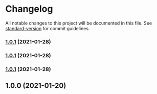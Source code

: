 # Changelog

All notable changes to this project will be documented in this file. See [standard-version](https://github.com/conventional-changelog/standard-version) for commit guidelines.

### [1.0.1](https://github.com/gxmari007/vite-plugin-eslint/compare/v1.0.0...v1.0.1) (2021-01-28)

### [1.0.1](https://github.com/gxmari007/vite-plugin-eslint/compare/v1.0.0...v1.0.1) (2021-01-28)

### [1.0.1](https://github.com/gxmari007/vite-plugin-eslint/compare/v1.0.0...v1.0.1) (2021-01-28)

## 1.0.0 (2021-01-20)
